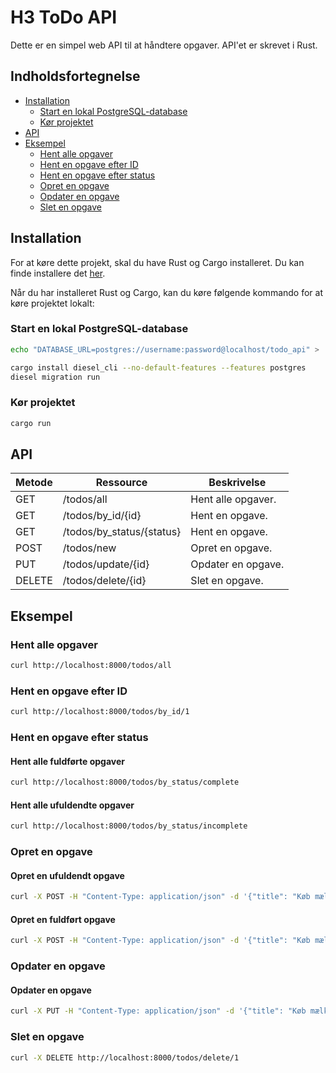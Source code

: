# H3 ToDo API

Dette er en simpel web API til at håndtere opgaver. API'et er skrevet i Rust.

## Indholdsfortegnelse

- [Installation](#installation)
    - [Start en lokal PostgreSQL-database](#start-en-lokal-postgresql-database)
    - [Kør projektet](#kør-projektet)
- [API](#api)
- [Eksempel](#eksempel)
    - [Hent alle opgaver](#hent-alle-opgaver)
    - [Hent en opgave efter ID](#hent-en-opgave-efter-id)
    - [Hent en opgave efter status](#hent-en-opgave-efter-status)
    - [Opret en opgave](#opret-en-opgave)
    - [Opdater en opgave](#opdater-en-opgave)
    - [Slet en opgave](#slet-en-opgave)

## Installation

For at køre dette projekt, skal du have Rust og Cargo installeret. Du kan finde installere
det [her](https://rustup.rs/).

Når du har installeret Rust og Cargo, kan du køre følgende kommando for at køre projektet lokalt:

### Start en lokal PostgreSQL-database
```bash
echo "DATABASE_URL=postgres://username:password@localhost/todo_api" > .env

cargo install diesel_cli --no-default-features --features postgres
diesel migration run
```

### Kør projektet
```bash
cargo run
```

## API

| Metode | Ressource                 | Beskrivelse        |
|--------|---------------------------|--------------------|
| GET    | /todos/all                | Hent alle opgaver. |
| GET    | /todos/by_id/{id}         | Hent en opgave.    |
| GET    | /todos/by_status/{status} | Hent en opgave.    |
| POST   | /todos/new                | Opret en opgave.   |
| PUT    | /todos/update/{id}        | Opdater en opgave. |
| DELETE | /todos/delete/{id}        | Slet en opgave.    |

## Eksempel

### Hent alle opgaver

```bash
curl http://localhost:8000/todos/all
```

### Hent en opgave efter ID

```bash
curl http://localhost:8000/todos/by_id/1
```

### Hent en opgave efter status

#### Hent alle fuldførte opgaver

```bash
curl http://localhost:8000/todos/by_status/complete
```

#### Hent alle ufuldendte opgaver

```bash
curl http://localhost:8000/todos/by_status/incomplete
```

### Opret en opgave

#### Opret en ufuldendt opgave

```bash
curl -X POST -H "Content-Type: application/json" -d '{"title": "Køb mælk"}' http://localhost:8000/todos/new
```

#### Opret en fuldført opgave

```bash
curl -X POST -H "Content-Type: application/json" -d '{"title": "Køb mælk", "completed": true}' http://localhost:8000/todos/new
```

### Opdater en opgave

#### Opdater en opgave

```bash
curl -X PUT -H "Content-Type: application/json" -d '{"title": "Køb mælk og brød", "completed": true}' http://localhost:8000/todos/update/1
```

### Slet en opgave

```bash
curl -X DELETE http://localhost:8000/todos/delete/1
```
